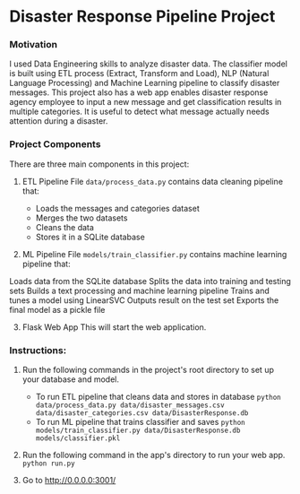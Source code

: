 # Disaster Response Pipeline Project



### Motivation
I  used Data Engineering skills to analyze disaster data. The classifier model is built using ETL process (Extract, Transform and Load), NLP (Natural Language Processing) and Machine Learning pipeline to classify disaster messages. This project also has a web app enables disaster response agency employee to input a new message and get classification results in multiple categories. It is useful to detect what message actually needs attention during a disaster.


### Project Components
There are three main components in this project:

1. ETL Pipeline
File `data/process_data.py` contains data cleaning pipeline that:
    - Loads the messages and categories dataset
    - Merges the two datasets
    - Cleans the data
    - Stores it in a SQLite database

2. ML Pipeline
File `models/train_classifier.py` contains machine learning pipeline that:

Loads data from the SQLite database
Splits the data into training and testing sets
Builds a text processing and machine learning pipeline
Trains and tunes a model using LinearSVC
Outputs result on the test set
Exports the final model as a pickle file

3. Flask Web App
    This will start the web application.
    
### Instructions:
1. Run the following commands in the project's root directory to set up your database and model.

    - To run ETL pipeline that cleans data and stores in database
        `python data/process_data.py data/disaster_messages.csv data/disaster_categories.csv data/DisasterResponse.db`
    - To run ML pipeline that trains classifier and saves
        `python models/train_classifier.py data/DisasterResponse.db models/classifier.pkl`

2. Run the following command in the app's directory to run your web app.
    `python run.py`

3. Go to http://0.0.0.0:3001/
